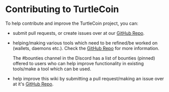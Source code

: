 
 # Contributing to TurtleCoin

To help contribute and improve the TurtleCoin project, you can: 

* submit pull requests, or create issues over at our [GitHub Repo](https://github.com/turtlecoin/turtlecoin).

* helping/making various tools which need to be refined/be worked on (wallets, daemons etc.). 
  Check the [GitHub Repo](https://github.com/turtlecoin/turtlecoin) for more information. 

  The #bounties channel in the Discord has a list of bounties (pinned) offered to users who can help improve functionality in existing tools/make a tool which can be used.

* help improve this wiki by submitting a pull request/making an issue over at it's [GitHub Repo](https://github.com/turtlecoin/turtlcoin-wiki).

